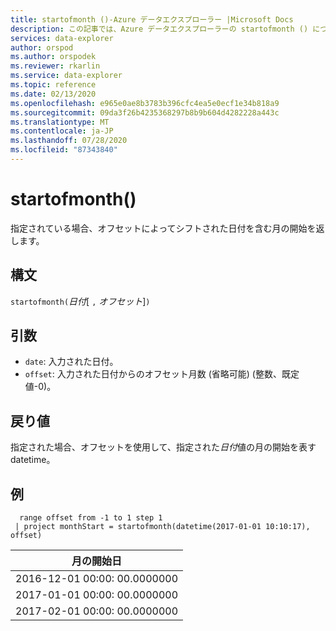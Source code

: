 ```yaml
---
title: startofmonth ()-Azure データエクスプローラー |Microsoft Docs
description: この記事では、Azure データエクスプローラーの startofmonth () について説明します。
services: data-explorer
author: orspod
ms.author: orspodek
ms.reviewer: rkarlin
ms.service: data-explorer
ms.topic: reference
ms.date: 02/13/2020
ms.openlocfilehash: e965e0ae8b3783b396cfc4ea5e0ecf1e34b818a9
ms.sourcegitcommit: 09da3f26b4235368297b8b9b604d4282228a443c
ms.translationtype: MT
ms.contentlocale: ja-JP
ms.lasthandoff: 07/28/2020
ms.locfileid: "87343840"
---
```

# <a name="startofmonth"></a>startofmonth()

指定されている場合、オフセットによってシフトされた日付を含む月の開始を返します。

## <a name="syntax"></a>構文

`startofmonth(`*日付*[ `,` *オフセット*]`)`

## <a name="arguments"></a>引数

* `date`: 入力された日付。
* `offset`: 入力された日付からのオフセット月数 (省略可能) (整数、既定値-0)。

## <a name="returns"></a>戻り値

指定された場合、オフセットを使用して、指定された*日付*値の月の開始を表す datetime。

## <a name="example"></a>例

```kusto
  range offset from -1 to 1 step 1
 | project monthStart = startofmonth(datetime(2017-01-01 10:10:17), offset) 
```

|月の開始日|
|---|
|2016-12-01 00:00: 00.0000000|
|2017-01-01 00:00: 00.0000000|
|2017-02-01 00:00: 00.0000000|